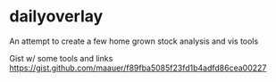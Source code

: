 # dailyoverlay
An attempt to create a few home grown stock analysis and vis tools

Gist w/ some tools and links
https://gist.github.com/maauer/f89fba5085f23fd1b4adfd86cea00227
